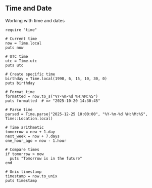 <!-- METADATA
{
  "title": "Crystal Time and Date",
  "tags": [
    "crystal",
    "time",
    "date"
  ],
  "language": "crystal"
}
-->

## Time and Date
Working with time and dates
```crystal
require "time"

# Current time
now = Time.local
puts now

# UTC time
utc = Time.utc
puts utc

# Create specific time
birthday = Time.local(1990, 6, 15, 10, 30, 0)
puts birthday

# Format time
formatted = now.to_s("%Y-%m-%d %H:%M:%S")
puts formatted  # => "2025-10-20 14:30:45"

# Parse time
parsed = Time.parse("2025-12-25 10:00:00", "%Y-%m-%d %H:%M:%S", Time::Location.local)

# Time arithmetic
tomorrow = now + 1.day
next_week = now + 7.days
one_hour_ago = now - 1.hour

# Compare times
if tomorrow > now
  puts "Tomorrow is in the future"
end

# Unix timestamp
timestamp = now.to_unix
puts timestamp
```
